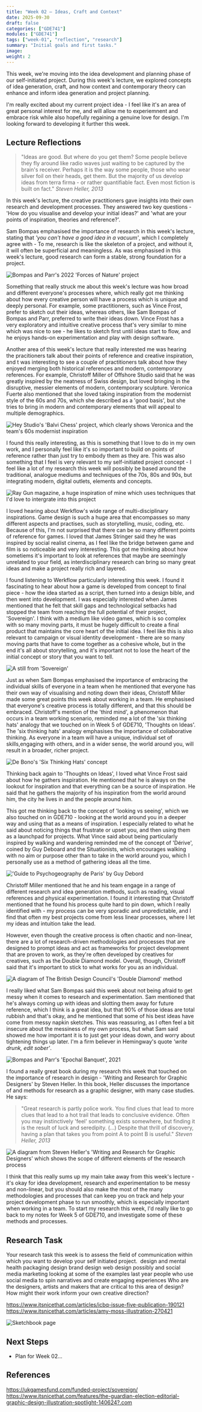 ```yaml
---
title: "Week 02 — Ideas, Craft and Context"
date: 2025-09-30
draft: false
categories: ["GDE741"]
modules: ["GDE741"]
tags: ["week-01", "reflection", "research"]
summary: "Initial goals and first tasks."
image: 
weight: 2
---
```


This week, we're moving into the idea development and planning phase of our self-initiated project. During this week's lecture, we explored concepts of idea generation, craft, and how context and contemporary theory can enhance and inform idea generation and project planning. 

I'm really excited about my current project idea - I feel like it's an area of great personal interest for me, and will allow me to experiemnent and embrace risk while also hopefully regaining a genuine love for design. I'm looking forward to developing it further this week. 

## Lecture Reflections

>"Ideas are good. But where do you get them? Some people believe they fly around like radio waves just waiting to be captured by the brain's receiver. Perhaps it is the way some people, those who wear silver foil on their heads, get them. But the majority of us develop ideas from terra firma - or rather quantifiable fact. Even most fiction is built on fact." *Steven Heller, 2013*  

In this week's lecture, the creative practitioners gave insights into their own research and development processes. They answered two key questions - 'How do you visualise and develop your initial ideas?' and 'what are your points of inspiration, theories and reference?'.

Sam Bompas emphasised the importance of research in this week's lecture, stating that *'you can't have a good idea in a vacuum'*, which I completely agree with - To me, research is like the skeleton of a project, and without it, it will often be superficial and meaningless.  As was emphasised in this week's lecture, good research can form a stable, strong foundation for a project. 

![Bompas and Parr's 2022 'Forces of Nature' project](FON18.jpg)

Something that really struck me about this week's lecture was how broad and different everyone's processes where, which really got me thinking about how every creative person will have a process which is unique and deeply personal. For example, some practitioners, such as Vince Frost, prefer to sketch out their ideas, whereas others, like Sam Bompas of Bompas and Parr, preferred to write their ideas down. Vince Frost has a very exploratory and intuitive creative process that's very similar to mine which was nice to see - he likes to sketch first until ideas start to flow, and he enjoys hands-on experimentation and play with design software. 

Another area of this week's lecture that really interested me was hearing the pracitioners talk about their points of reference and creative inspiration, and t was interesting to see a couple of practitioners talk about how they enjoyed merging both historical references and modern, contemporary references. For example, Christoff Miller of Offshore Studio said that he was greatly inspired by the neatness of Swiss design, but loved bringing in the disruptive, messier elements of modern, contemporary sculpture. Veronica Fuerte also mentioned that she loved taking inspiration from the modernist style of the 60s and 70s, which she described as a 'good basis', but she tries to bring in modern and contemporary elements that will appeal to multiple demographics. 

![Hey Studio's 'Balvi Chess' project, which clearly shows Veronica and the team's 60s modernist inspiration](chess.jpg)

I found this really interesting, as this is something that I love to do in my own work, and I personally feel like it's so important to build on points of reference rather than just try to embody them as they are. This was also something that I feel is very relevant to my self-initiated project concept - I feel like a lot of my research this week will possibly be based around the traditional, analogue mediums and techniques of the 70s, 80s and 90s, but integrating modern, digital outlets, elements and concepts.

![Ray Gun magazine, a huge inspiration of mine which uses techniques that I'd love to intergrate into this project](unnamed.jpg)

I loved hearing about Werkflow's wide range of multi-disciplinary inspirations. Game design is such a huge area that encompasses so many different aspects and practises, such as storytelling, music, coding, etc. Because of this, I'm not surprised that there can be so many different points of reference for games. I loved that James Stringer said they he was inspired by social realist cinema, as I feel like the bridge between game and film is so noticeable and very interesting. This got me thinking about how sometiems it's important to look at references that maybe are seemingly unrelated to your field, as interdisciplinary research can bring so many great ideas and make a project really rich and layered. 

I found listening to Werkflow particularly interesting this week. I found it fascinating to hear about how a game is developed from concept to final piece - how the idea started as a script, then turned into a design bible, and then went into development. I was especially interested when James mentioned that he felt that skill gaps and technological setbacks had stopped the team from reaching the full potential of their project, 'Sovereign'. I think with a medium like video games, which is so complex with so many moving parts, it must be hugely difficult to create a final product that maintains the core heart of the initial idea. I feel like this is also relevant to campaign or visual identity development - there are so many moving parts that have to come together as a cohesive whole, but in the end it's all about storytelling, and it's important not to lose the heart of the initial concept or story that you want to tell.

![A still from 'Sovereign'](sovereign.jpg)

Just as when Sam Bompas emphasised the importance of embracing the individual skills of everyone in a team when he mentioned that everyone has their own way of visualising and noting down their ideas, Christoff Miller made some great points this week about working in a team. He emphasised that everyone's creative process is totally different, and that this should be embraced. Christoff's mention of the 'third mind', a phenomenon that occurs in a team working scenario, reminded me a lot of the 'six thinking hats' analogy that we touched on in Week 5 of GDE710, 'Thoughts on Ideas'. The 'six thinking hats' analogy emphasises the importance of collaborative thinking. As everyone in a team will have a unique, individual set of skills,engaging with others, and in a wider sense, the world around you, will result in a broader, richer project. 

![De Bono's 'Six Thinking Hats' concept](hats.png)

Thinking back again to 'Thoughts on Ideas', I loved what Vince Frost said about how he gathers inspiration. He mentioned that he is always on the lookout for inspiration and that everything can be a source of inspiration. He said that he gathers the majority of his inspiration from the world around him, the city he lives in and the people around him. 

This got me thinking back to the concept of 'looking vs seeing', which we also touched on in GDE710 - looking at the world around you in a deeper way and using that as a means of inspiration. I especially related to what he said about noticing things that frustrate or upset you, and then using them as a launchpad for projects. What Vince said about being particularly inspired by walking and wandering reminded me of the concept of 'Dérive', coined by Guy Deboard and the Situationists, which encourages walking with no aim or purpose other than to take in the world around you, which I personally use as a method of gathering ideas all the time. 

!['Guide to Psychogeography de Paris' by Guy Debord](guy.jpg)

Christoff Miller mentioned that he and his team engage in a range of different research and idea generation methods, such as reading, visual references and physical experimentation. I found it interesting that Christoff mentioned that he found his process quite hard to pin down, which I really identified with - my process can be very sporadic and unpredictable, and I find that often my best projects come from less linear processes, where I let my ideas and intuition take the lead. 

However, even though the creative process is often chaotic and non-linear, there are a lot of research-driven methodologies and processes that are designed to prompt ideas and act as frameworks for project development that are proven to work, as they're often developed by creatives for creatives, such as the Double Diamond model. Overall, though, Christoff said that it's important to stick to what works for you as an individual. 

![A diagram of The British Design Council's 'Double Diamond' method](dd.png)

I really liked what Sam Bompas said this week about not being afraid to get messy when it comes to research and experimentation. Sam mentioned that he's always coming up with ideas and slotting them away for future reference, which I think is a great idea, but that 90% of those ideas are total rubbish and that's okay, and he mentioned that some of his best ideas have come from messy napkin sketches. This was reassuring, as I often feel a bit insecure about the messiness of my own process, but what Sam said showed me how important it is to just get your ideas down, and worry about tightening things up later. I'm a firm believer in Hemingway's quote *'write drunk, edit sober'*.

![Bompas and Parr's 'Epochal Banquet', 2021](EB7.jpg)

I found a really great book during my research this week that touched on the importance of research in design - 'Writing and Research for Graphic Designers' by Steven Heller. In this book, Heller discusses the importance of and methods for research as a graphic designer, with many case studies. He says: 

>"Great research is partly police work. You find clues that lead to more clues that lead to a hot trail that leads to conclusive evidence. Often you may instinctively 'feel' something exists somewhere, but finding it is the result of luck and seredipity. (...) Despite that thrill of discovery, having a plan that takes you from point A to point B is useful." *Steven Heller, 2013* 

![A diagram from Steven Heller's 'Writing and Research for Graphic Designers' which shows the scope of different elements of the research process](research.png)

I think that this really sums up my main take away from this week's lecture - it's okay for idea development, research and experimentation to be messy and non-linear, but you should also make the most of the many methodologies and processes that can keep you on track and help your project development phase to run smoothly, which is especially important when working in a team. To start my research this week, I'd really like to go back to my notes for Week 5 of GDE710, and investigate some of these methods and processes.






## Research Task

Your research task this week is to assess the field of communication within which you want to develop your self initiated project.
​
design and mental health 
packaging design
brand design
web design possibly and social media marketing 
looking at some of the examples last year
people who use social media to spin narratives and create engaging experiences 
​
Who are the designers, artists and makers that are critical to this area of design? How might their work inform your own creative direction?

https://www.itsnicethat.com/articles/icbq-issue-five-publication-190121 
https://www.itsnicethat.com/articles/amy-moss-illustration-270421 



![Sketchbook page](/images/week-01/sketch-1.jpg)

## Next Steps
- Plan for Week 02…

## References

https://ukgamesfund.com/funded-project/sovereign/
https://www.itsnicethat.com/features/the-guardian-election-editorial-graphic-design-illustration-spotlight-140624?.com  
